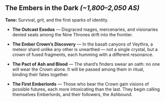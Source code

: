 ## **The Embers in the Dark** _(~1,800–2,050 AS)_

**Tone:** Survival, grit, and the first sparks of identity.

- **The Outcast Exodus** — Disgraced mages, mercenaries, and visionaries denied seats among the Nine Thrones drift into the frontier.
    
- **The Ember Crown’s Discovery** — In the basalt canyons of Veythra, a meteor shard unlike any other is unearthed — not a single crystal, but a _crown_ of fused fragments, each humming with a different resonance.
    
- **The Pact of Ash and Blood** — The shard’s finders swear an oath: no one will wear the Crown alone. It will be passed among them in ritual, binding their fates together.
    
- **The First Emberlords** — Those who bear the Crown gain visions of possible futures, each more intoxicating than the last. They begin calling themselves Emberlords, and their followers, the Ashbound.